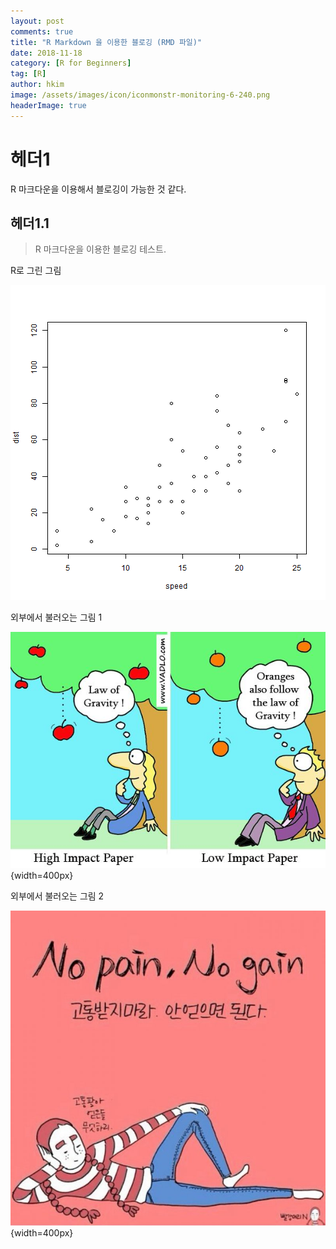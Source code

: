 ```yaml
---
layout: post  
comments: true  
title: "R Markdown 을 이용한 블로깅 (RMD 파일)"  
date: 2018-11-18  
category: [R for Beginners]  
tag: [R]  
author: hkim  
image: /assets/images/icon/iconmonstr-monitoring-6-240.png
headerImage: true
---
```


# 헤더1

R 마크다운을 이용해서 블로깅이 가능한 것 같다. 

## 헤더1.1

> R 마크다운을 이용한 블로깅 테스트.


R로 그린 그림

![plot of chunk unnamed-chunk-1](/assets/article_images/FILES_2018-11-18-RMD-TEST-02/unnamed-chunk-1-1.png)

외부에서 불러오는 그림 1

![test](/assets/article_images/FILES_2018-11-18-RMD-TEST-02/e49800898d2f9707b169a87227fef51e.jpg){width=400px}

외부에서 불러오는 그림 2

![test](/assets/article_images/FILES_2018-11-18-RMD-TEST-02/1541892243_423986816.jpg){width=400px}




